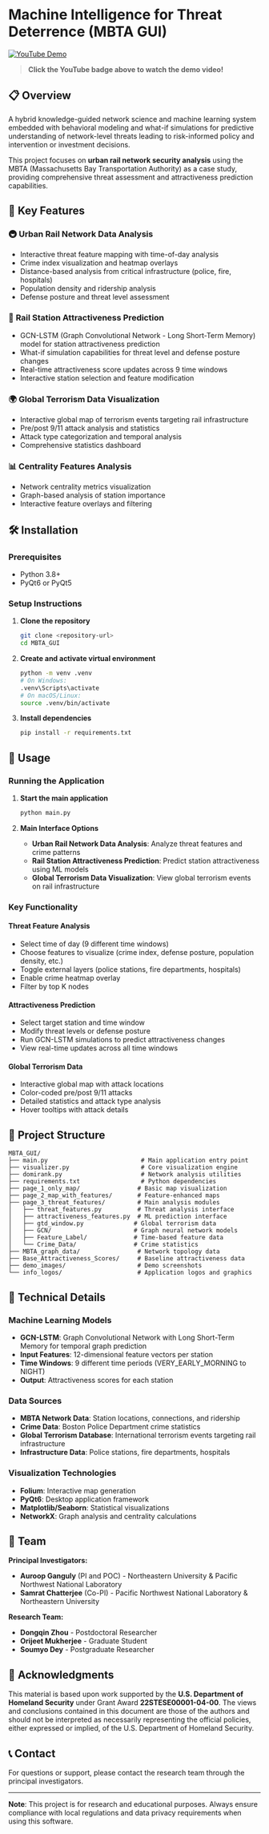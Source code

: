 # Machine Intelligence for Threat Deterrence (MBTA GUI)

[![YouTube Demo](https://img.shields.io/badge/YouTube-Demo%20Video-red?style=for-the-badge&logo=youtube)](https://youtu.be/8ha87dDjb8E?si=A-APYuFNvJfKFziS)

> **Click the YouTube badge above to watch the demo video!**

## 📋 Overview

A hybrid knowledge-guided network science and machine learning system embedded with behavioral modeling and what-if simulations for predictive understanding of network-level threats leading to risk-informed policy and intervention or investment decisions.

This project focuses on **urban rail network security analysis** using the MBTA (Massachusetts Bay Transportation Authority) as a case study, providing comprehensive threat assessment and attractiveness prediction capabilities.

## 🎯 Key Features

### 🚇 **Urban Rail Network Data Analysis**
- Interactive threat feature mapping with time-of-day analysis
- Crime index visualization and heatmap overlays
- Distance-based analysis from critical infrastructure (police, fire, hospitals)
- Population density and ridership analysis
- Defense posture and threat level assessment

### 🎯 **Rail Station Attractiveness Prediction**
- GCN-LSTM (Graph Convolutional Network - Long Short-Term Memory) model for station attractiveness prediction
- What-if simulation capabilities for threat level and defense posture changes
- Real-time attractiveness score updates across 9 time windows
- Interactive station selection and feature modification

### 🌍 **Global Terrorism Data Visualization**
- Interactive global map of terrorism events targeting rail infrastructure
- Pre/post 9/11 attack analysis and statistics
- Attack type categorization and temporal analysis
- Comprehensive statistics dashboard

### 📊 **Centrality Features Analysis**
- Network centrality metrics visualization
- Graph-based analysis of station importance
- Interactive feature overlays and filtering

## 🛠️ Installation

### Prerequisites
- Python 3.8+
- PyQt6 or PyQt5

### Setup Instructions

1. **Clone the repository**
   ```bash
   git clone <repository-url>
   cd MBTA_GUI
   ```

2. **Create and activate virtual environment**
   ```bash
   python -m venv .venv
   # On Windows:
   .venv\Scripts\activate
   # On macOS/Linux:
   source .venv/bin/activate
   ```

3. **Install dependencies**
   ```bash
   pip install -r requirements.txt
   ```

## 🚀 Usage

### Running the Application

1. **Start the main application**
   ```bash
   python main.py
   ```

2. **Main Interface Options**
   - **Urban Rail Network Data Analysis**: Analyze threat features and crime patterns
   - **Rail Station Attractiveness Prediction**: Predict station attractiveness using ML models
   - **Global Terrorism Data Visualization**: View global terrorism events on rail infrastructure

### Key Functionality

#### Threat Feature Analysis
- Select time of day (9 different time windows)
- Choose features to visualize (crime index, defense posture, population density, etc.)
- Toggle external layers (police stations, fire departments, hospitals)
- Enable crime heatmap overlay
- Filter by top K nodes

#### Attractiveness Prediction
- Select target station and time window
- Modify threat levels or defense posture
- Run GCN-LSTM simulations to predict attractiveness changes
- View real-time updates across all time windows

#### Global Terrorism Data
- Interactive global map with attack locations
- Color-coded pre/post 9/11 attacks
- Detailed statistics and attack type analysis
- Hover tooltips with attack details

## 📁 Project Structure

```
MBTA_GUI/
├── main.py                          # Main application entry point
├── visualizer.py                    # Core visualization engine
├── domirank.py                      # Network analysis utilities
├── requirements.txt                 # Python dependencies
├── page_1_only_map/                # Basic map visualization
├── page_2_map_with_features/       # Feature-enhanced maps
├── page_3_threat_features/         # Main analysis modules
│   ├── threat_features.py          # Threat analysis interface
│   ├── attractiveness_features.py  # ML prediction interface
│   ├── gtd_window.py              # Global terrorism data
│   ├── GCN/                       # Graph neural network models
│   ├── Feature_Label/             # Time-based feature data
│   └── Crime_Data/                # Crime statistics
├── MBTA_graph_data/                # Network topology data
├── Base_Attractiveness_Scores/     # Baseline attractiveness data
├── demo_images/                    # Demo screenshots
└── info_logos/                     # Application logos and graphics
```

## 🔬 Technical Details

### Machine Learning Models
- **GCN-LSTM**: Graph Convolutional Network with Long Short-Term Memory for temporal graph prediction
- **Input Features**: 12-dimensional feature vectors per station
- **Time Windows**: 9 different time periods (VERY_EARLY_MORNING to NIGHT)
- **Output**: Attractiveness scores for each station

### Data Sources
- **MBTA Network Data**: Station locations, connections, and ridership
- **Crime Data**: Boston Police Department crime statistics
- **Global Terrorism Database**: International terrorism events targeting rail infrastructure
- **Infrastructure Data**: Police stations, fire departments, hospitals

### Visualization Technologies
- **Folium**: Interactive map generation
- **PyQt6**: Desktop application framework
- **Matplotlib/Seaborn**: Statistical visualizations
- **NetworkX**: Graph analysis and centrality calculations

## 👥 Team

**Principal Investigators:**
- **Auroop Ganguly** (PI and POC) - Northeastern University & Pacific Northwest National Laboratory
- **Samrat Chatterjee** (Co-PI) - Pacific Northwest National Laboratory & Northeastern University

**Research Team:**
- **Dongqin Zhou** - Postdoctoral Researcher
- **Orijeet Mukherjee** - Graduate Student
- **Soumyo Dey** - Postgraduate Researcher

## 📄 Acknowledgments

This material is based upon work supported by the **U.S. Department of Homeland Security** under Grant Award **22STESE00001-04-00**. The views and conclusions contained in this document are those of the authors and should not be interpreted as necessarily representing the official policies, either expressed or implied, of the U.S. Department of Homeland Security.

## 📞 Contact

For questions or support, please contact the research team through the principal investigators.

---

**Note**: This project is for research and educational purposes. Always ensure compliance with local regulations and data privacy requirements when using this software. 
